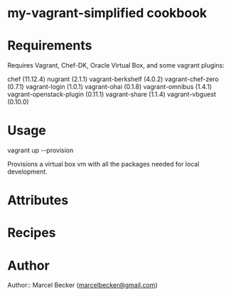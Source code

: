 # my-vagrant-simplified cookbook

# Requirements

Requires Vagrant, Chef-DK, Oracle Virtual Box, and some vagrant plugins:

chef (11.12.4)
nugrant (2.1.1)
vagrant-berkshelf (4.0.2)
vagrant-chef-zero (0.7.1)
vagrant-login (1.0.1)
vagrant-ohai (0.1.8)
vagrant-omnibus (1.4.1)
vagrant-openstack-plugin (0.11.1)
vagrant-share (1.1.4)
vagrant-vbguest (0.10.0)

# Usage
vagrant up --provision

Provisions a virtual box vm with all the packages needed for local development.

# Attributes

# Recipes

# Author

Author:: Marcel Becker (<marcelbecker@gmail.com>)
